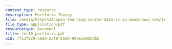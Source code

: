 ```yaml
---
content_type: resource
description: Portfolio Theory
file: /media/https%3A/open-learning-course-data-rc.s3.amazonaws.com/15-414-financial-management-summer-2003/7f13f92958ed23f8badd90be1608bdb5_lec10_portfolio.pdf
file_type: application/pdf
resourcetype: Document
title: lec10_portfolio.pdf
uid: 7f13f929-58ed-23f8-badd-90be1608bdb5
---
```

